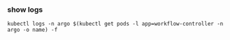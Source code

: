 ### show logs

```
kubectl logs -n argo $(kubectl get pods -l app=workflow-controller -n argo -o name) -f
```

